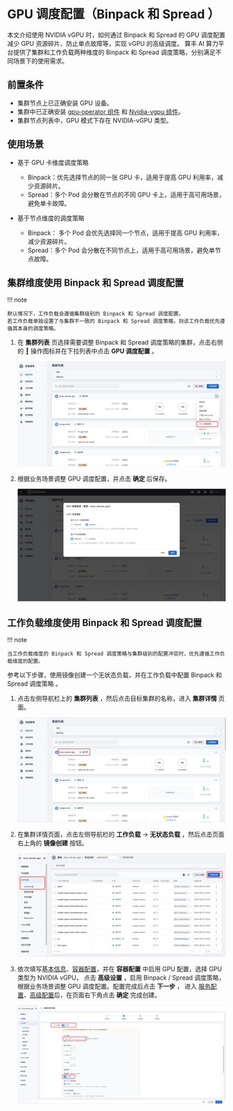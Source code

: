 # GPU 调度配置（Binpack 和 Spread ）
  
本文介绍使用 NVIDIA vGPU 时，如何通过 Binpack 和 Spread 的 GPU 调度配置减少 GPU 资源碎片、防止单点故障等，实现 vGPU 的高级调度。
算丰 AI 算力平台提供了集群和工作负载两种维度的 Binpack 和 Spread 调度策略，分别满足不同场景下的使用需求。

## 前置条件
  
- 集群节点上已正确安装 GPU 设备。
- 集群中已正确安装 [gpu-operator 组件](./nvidia/install_nvidia_driver_of_operator.md) 和
  [Nvidia-vgpu 组件](./nvidia/vgpu/vgpu_addon.md)。
- 集群节点列表中，GPU 模式下存在 NVIDIA-vGPU 类型。
  
## 使用场景

- 基于 GPU 卡维度调度策略

    - Binpack：优先选择节点的同一张 GPU 卡，适用于提高 GPU 利用率，减少资源碎片。
    - Spread：多个 Pod 会分散在节点的不同 GPU 卡上，适用于高可用场景，避免单卡故障。

- 基于节点维度的调度策略

    - Binpack： 多个 Pod 会优先选择同一个节点，适用于提高 GPU 利用率，减少资源碎片。
    - Spread：多个 Pod 会分散在不同节点上，适用于高可用场景，避免单节点故障。

## 集群维度使用 Binpack 和 Spread 调度配置

!!! note

    默认情况下，工作负载会遵循集群级别的 Binpack 和 Spread 调度配置。
    若工作负载单独设置了与集群不一致的 Binpack 和 Spread 调度策略，则该工作负载优先遵循其本身的调度策略。

1. 在 __集群列表__ 页选择需要调整 Binpack 和 Spread 调度策略的集群，点击右侧的 __┇__ 操作图标并在下拉列表中点击 __GPU 调度配置__ 。

    ![集群列表](images/gpu-scheduler-clusterlist.png)

2. 根据业务场景调整 GPU 调度配置，并点击 __确定__ 后保存。

    ![binpack配置](images/gpu-scheduler-clusterrule.png)

## 工作负载维度使用 Binpack 和 Spread 调度配置

!!! note

    当工作负载维度的 Binpack 和 Spread 调度策略与集群级别的配置冲突时，优先遵循工作负载维度的配置。
  
参考以下步骤，使用镜像创建一个无状态负载，并在工作负载中配置 Binpack 和 Spread 调度策略 。

1. 点击左侧导航栏上的 __集群列表__ ，然后点击目标集群的名称，进入 __集群详情__ 页面。

    ![集群list](images/clusterlist1.png)

2. 在集群详情页面，点击左侧导航栏的 __工作负载__ -> __无状态负载__ ，然后点击页面右上角的 __镜像创建__ 按钮。

    ![创建工作负载](images/gpu-createdeploy.png)

3. 依次填写[基本信息](../workloads/create-deployment.md#_3)、[容器配置](../workloads/create-deployment.md#_4)，并在 __容器配置__ 中启用 GPU 配置，选择 GPU 类型为 NVIDIA vGPU，
   点击 __高级设置__ ，启用 Binpack / Spread 调度策略，根据业务场景调整 GPU 调度配置。配置完成后点击 __下一步__ ，
   进入 [服务配置](../workloads/create-deployment.md#_5)、[高级配置](../workloads/create-deployment.md#_6)后，在页面右下角点击 __确定__ 完成创建。

    ![配置binpack](images/gpu-deploybipack.png)